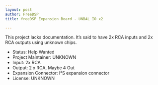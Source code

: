 ```yaml
---
layout: post
author: FreeDSP
title: freeDSP Expansion Board - UNBAL IO x2

---
```


This project lacks documentation. It&rsquo;s said to have 2x RCA inputs and 2x RCA outputs using unknown chips.&nbsp;

<ul>
<li>Status: Help Wanted</li>
<li>Project Maintainer: UNKNOWN</li>
<li>Input: 2x RCA</li>
<li>Output: 2 x RCA, Maybe 4 Out</li>
<li>Expansion Connector: I&sup2;S expansion connector</li>
<li>License: UNKNOWN</li>
</ul>


